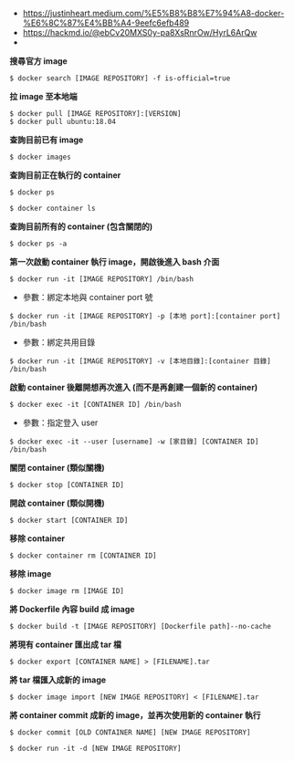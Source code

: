 - https://justinheart.medium.com/%E5%B8%B8%E7%94%A8-docker-%E6%8C%87%E4%BB%A4-9eefc6efb489
- https://hackmd.io/@ebCv20MXS0y-pa8XsRnrOw/HyrL6ArQw
- 


**搜尋官方 image**
```
$ docker search [IMAGE REPOSITORY] -f is-official=true
```
**拉 image 至本地端**
```
$ docker pull [IMAGE REPOSITORY]:[VERSION]
$ docker pull ubuntu:18.04
```
**查詢目前已有 image**
```
$ docker images
```
**查詢目前正在執行的 container**
```
$ docker ps

$ docker container ls
```
**查詢目前所有的 container (包含關閉的)**
```
$ docker ps -a
```
**第一次啟動 container 執行 image，開啟後進入 bash 介面**
```
$ docker run -it [IMAGE REPOSITORY] /bin/bash
```
-   參數：綁定本地與 container port 號
```
$ docker run -it [IMAGE REPOSITORY] -p [本地 port]:[container port] /bin/bash
```
-   參數：綁定共用目錄
```
$ docker run -it [IMAGE REPOSITORY] -v [本地目錄]:[container 目錄] /bin/bash
```
**啟動 container 後離開想再次進入 (而不是再創建一個新的 container)**
```
$ docker exec -it [CONTAINER ID] /bin/bash
```
-   參數：指定登入 user
```
$ docker exec -it --user [username] -w [家目錄] [CONTAINER ID] /bin/bash
```
**關閉 container (類似關機)**
```
$ docker stop [CONTAINER ID]
```
**開啟 container (類似開機)**
```
$ docker start [CONTAINER ID]
```
**移除 container**
```
$ docker container rm [CONTAINER ID]
```
**移除 image**
```
$ docker image rm [IMAGE ID]
```
**將 Dockerfile 內容 build 成 image**
```
$ docker build -t [IMAGE REPOSITORY] [Dockerfile path]--no-cache
```
**將現有 container 匯出成 tar 檔**
```
$ docker export [CONTAINER NAME] > [FILENAME].tar
```
**將 tar 檔匯入成新的 image**
```
$ docker image import [NEW IMAGE REPOSITORY] < [FILENAME].tar

```
**將 container commit 成新的 image，並再次使用新的 container 執行**
```
$ docker commit [OLD CONTAINER NAME] [NEW IMAGE REPOSITORY]  
 
$ docker run -it -d [NEW IMAGE REPOSITORY]
```